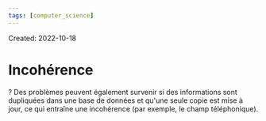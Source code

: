 ```yaml
---
tags: [computer_science]
---
```

Created: 2022-10-18

# Incohérence
?
Des problèmes peuvent également survenir si des informations sont dupliquées dans une base de données et qu'une seule copie est mise à jour, ce qui entraîne une incohérence (par exemple, le champ téléphonique).
<!--SR:!2022-10-21,2,230-->